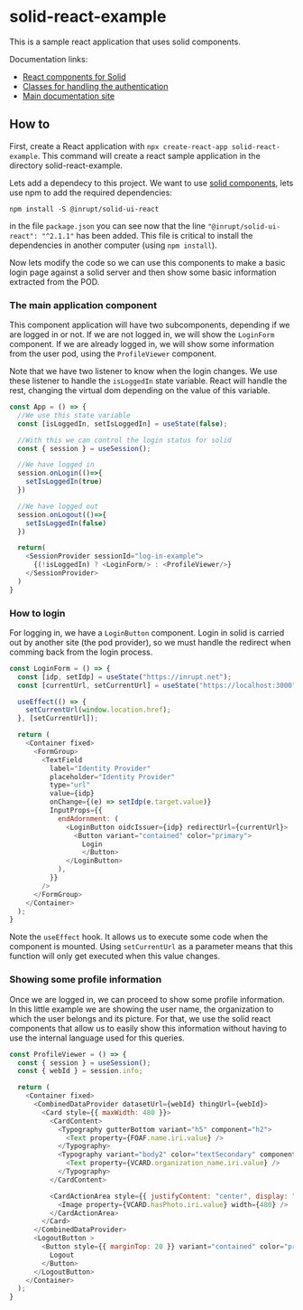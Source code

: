# solid-react-example
This is a sample react application that uses solid components.

Documentation links:
- [React components for Solid](https://github.com/inrupt/solid-ui-react)
- [Classes for handling the authentication](https://docs.inrupt.com/developer-tools/api/javascript/solid-client-authn-browser/)
- [Main documentation site](https://docs.inrupt.com/)

## How to
First, create a React application with `npx create-react-app solid-react-example`. This command will create a react sample application in the directory solid-react-example.

Lets add a dependecy to this project. We want to use [solid components](https://github.com/inrupt/solid-ui-react), lets use npm to add the required dependencies:

```
npm install -S @inrupt/solid-ui-react
```

in the file `package.json` you can see now that the line `"@inrupt/solid-ui-react": "^2.1.1"` has been added. This file is critical to install the dependencies in another computer (using `npm install`).

Now lets modify the code so we can use this components to make a basic login page against a solid server and then show some basic information extracted from the POD.


### The main application component
This component application will have two subcomponents, depending if we are logged in or not. If we are not logged in, we will show the `LoginForm` component. If we are already logged in, we will show some information from the user pod, using the `ProfileViewer` component.

Note that we have two listener to know when the login changes. We use these listener to handle the `isLoggedIn` state variable. React will handle the rest, changing the virtual dom depending on the value of this variable.

```javascript
const App = () => {
  //We use this state variable
  const [isLoggedIn, setIsLoggedIn] = useState(false);

  //With this we can control the login status for solid
  const { session } = useSession();

  //We have logged in
  session.onLogin(()=>{
    setIsLoggedIn(true)
  })

  //We have logged out
  session.onLogout(()=>{
    setIsLoggedIn(false)
  })

  return(
    <SessionProvider sessionId="log-in-example">
      {(!isLoggedIn) ? <LoginForm/> : <ProfileViewer/>}
    </SessionProvider>
  )
}
```

### How to login
For logging in, we have a `LoginButton` component. Login in solid is carried out by another site (the pod provider), so we must handle the redirect when comming back from the login process.

```javascript
const LoginForm = () => {
  const [idp, setIdp] = useState("https://inrupt.net");
  const [currentUrl, setCurrentUrl] = useState("https://localhost:3000");

  useEffect(() => {
    setCurrentUrl(window.location.href);
  }, [setCurrentUrl]);

  return (
    <Container fixed>
      <FormGroup>
        <TextField
          label="Identity Provider"
          placeholder="Identity Provider"
          type="url"
          value={idp}
          onChange={(e) => setIdp(e.target.value)}
          InputProps={{
            endAdornment: (
              <LoginButton oidcIssuer={idp} redirectUrl={currentUrl}>
                <Button variant="contained" color="primary">
                  Login
                  </Button>
              </LoginButton>
            ),
          }}
        />
      </FormGroup>
    </Container>
  );
}
```

Note the `useEffect` hook. It allows us to execute some code when the component is mounted. Using `setCurrentUrl` as a parameter means that this function will only get executed when this value changes. 

### Showing some profile information
Once we are logged in, we can proceed to show some profile information. In this little example we are showing the user name, the organization to which the user belongs and its picture. For that, we use the solid react components that allow us to easily show this information without having to use the internal language used for this queries.

```javascript
const ProfileViewer = () => {
  const { session } = useSession();
  const { webId } = session.info;

  return (
    <Container fixed>
      <CombinedDataProvider datasetUrl={webId} thingUrl={webId}>
        <Card style={{ maxWidth: 480 }}>
          <CardContent>
            <Typography gutterBottom variant="h5" component="h2">
              <Text property={FOAF.name.iri.value} />
            </Typography>
            <Typography variant="body2" color="textSecondary" component="p" style={{ display: "flex", alignItems: "center" }}>
              <Text property={VCARD.organization_name.iri.value} />
            </Typography>
          </CardContent>

          <CardActionArea style={{ justifyContent: "center", display: "flex" }}>
            <Image property={VCARD.hasPhoto.iri.value} width={480} />
          </CardActionArea>
        </Card>
      </CombinedDataProvider>
      <LogoutButton >
        <Button style={{ marginTop: 20 }} variant="contained" color="primary">
          Logout
        </Button>
      </LogoutButton>
    </Container>
  );
}
```